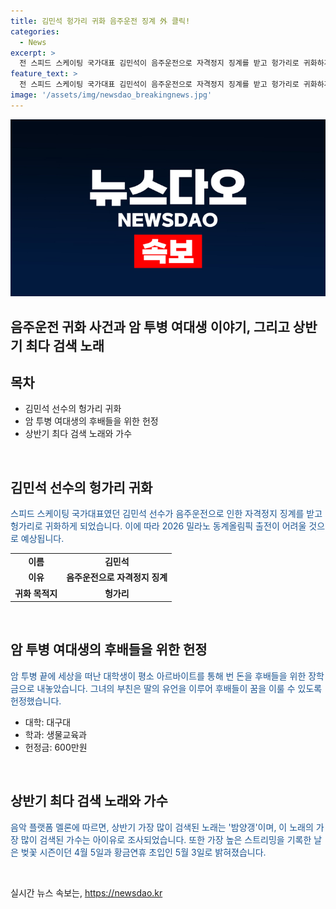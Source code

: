 ```yaml
---
title: 김민석 헝가리 귀화 음주운전 징계 外 클릭!
categories:
  - News
excerpt: >
  전 스피드 스케이팅 국가대표 김민석이 음주운전으로 자격정지 징계를 받고 헝가리로 귀화하게 되었습니다. 또한, 암으로 돌아가신 여대생이 평소 아르바이트로 모은 600만원을 장학금으로 후배들에게 기탁했습니다. 또한, 멜론에서 올해 가장 많이 검색된 노래는 비비의 밤양갱, 최다 검색된 가수는 아이유로 나타났습니다. (문의: jebo23)
feature_text: >
  전 스피드 스케이팅 국가대표 김민석이 음주운전으로 자격정지 징계를 받고 헝가리로 귀화하게 되었습니다. 또한, 암으로 돌아가신 여대생이 평소 아르바이트로 모은 600만원을 장학금으로 후배들에게 기탁했습니다. 또한, 멜론에서 올해 가장 많이 검색된 노래는 비비의 밤양갱, 최다 검색된 가수는 아이유로 나타났습니다. (문의: jebo23)
image: '/assets/img/newsdao_breakingnews.jpg'
---
```


<p><img src="/assets/img/newsdao_breakingnews.jpg" alt="koreaapp 속보" /></p>

<h2>음주운전 귀화 사건과 암 투병 여대생 이야기, 그리고 상반기 최다 검색 노래</h2>

<h2 data-ke-size="size26">목차</h2>

<ul>
  <li>김민석 선수의 헝가리 귀화</li>
  <li>암 투병 여대생의 후배들을 위한 헌정</li>
  <li>상반기 최다 검색 노래와 가수</li>
</ul>

<p data-ke-size="size16">&nbsp;</p>

<h2>김민석 선수의 헝가리 귀화</h2>

<p><span style="color: #1a5490;">스피드 스케이팅 국가대표였던 김민석 선수가 음주운전으로 인한 자격정지 징계를 받고 헝가리로 귀화하게 되었습니다. 이에 따라 2026 밀라노 동계올림픽 출전이 어려울 것으로 예상됩니다.</span></p>

<table>
  <tr>
    <td style="text-align: center; height: 17px;"><b>이름</b></td>
    <td style="text-align: center; height: 17px;"><b>김민석</b></td>
  </tr>
  <tr>
    <td style="text-align: center; height: 17px;"><b>이유</b></td>
    <td style="text-align: center; height: 17px;"><b>음주운전으로 자격정지 징계</b></td>
  </tr>
  <tr>
    <td style="text-align: center; height: 17px;"><b>귀화 목적지</b></td>
    <td style="text-align: center; height: 17px;"><b>헝가리</b></td>
  </tr>
</table>

<p data-ke-size="size16">&nbsp;</p>

<h2>암 투병 여대생의 후배들을 위한 헌정</h2>

<p><span style="color: #1a5490;">암 투병 끝에 세상을 떠난 대학생이 평소 아르바이트를 통해 번 돈을 후배들을 위한 장학금으로 내놓았습니다. 그녀의 부친은 딸의 유언을 이루어 후배들이 꿈을 이룰 수 있도록 헌정했습니다.</span></p>

<ul>
  <li>대학: 대구대</li>
  <li>학과: 생물교육과</li>
  <li>헌정금: 600만원</li>
</ul>

<p data-ke-size="size16">&nbsp;</p>

<h2>상반기 최다 검색 노래와 가수</h2>

<p><span style="color: #1a5490;">음악 플랫폼 멜론에 따르면, 상반기 가장 많이 검색된 노래는 '밤양갱'이며, 이 노래의 가장 많이 검색된 가수는 아이유로 조사되었습니다. 또한 가장 높은 스트리밍을 기록한 날은 벚꽃 시즌이던 4월 5일과 황금연휴 초입인 5월 3일로 밝혀졌습니다.</span></p>

<p data-ke-size="size16">&nbsp;</p>

<p data-ke-size="size16"></p>
실시간 뉴스 속보는, <a href="https://newsdao.kr" rel="dofollow">https://newsdao.kr</a>


